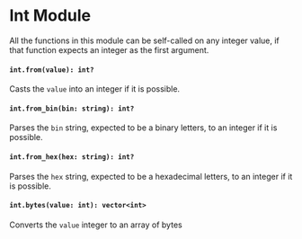 # Int Module
All the functions in this module can be self-called on any integer value, if that function expects an integer as the first argument.

#### `int.from(value): int?`
Casts the `value` into an integer if it is possible.

#### `int.from_bin(bin: string): int?`
Parses the `bin` string, expected to be a binary letters, to an integer if it is possible.

#### `int.from_hex(hex: string): int?`
Parses the `hex` string, expected to be a hexadecimal letters, to an integer if it is possible.

#### `int.bytes(value: int): vector<int>`
Converts the `value` integer to an array of bytes
